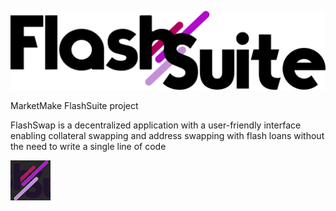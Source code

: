 ![FlashSuite](docs/images/FlashSuite_Logo_Light_Mode.svg)


MarketMake FlashSuite project

FlashSwap is a decentralized application with a user-friendly interface  enabling collateral swapping and address swapping  with flash loans without the need to write a single line of code

![FlashSuite](docs/images/square.png)
